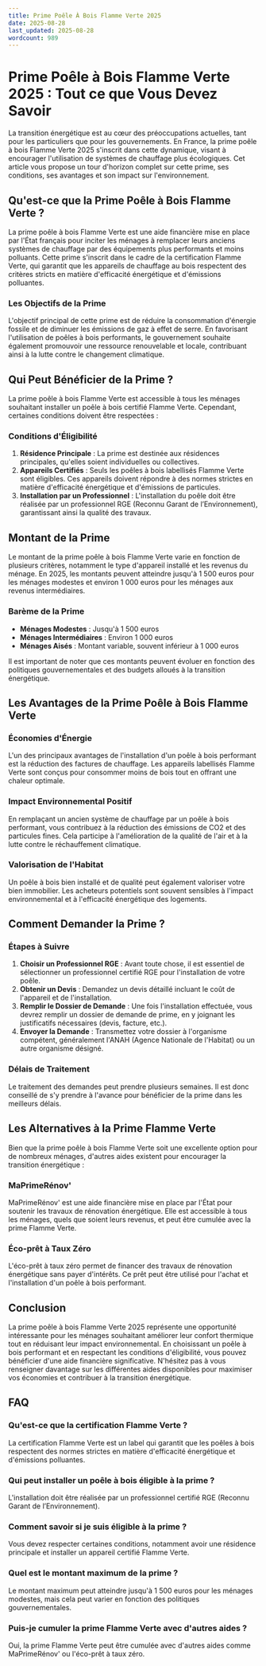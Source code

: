 ```yaml
---
title: Prime Poêle À Bois Flamme Verte 2025
date: 2025-08-28
last_updated: 2025-08-28
wordcount: 989
---
```


# Prime Poêle à Bois Flamme Verte 2025 : Tout ce que Vous Devez Savoir

La transition énergétique est au cœur des préoccupations actuelles, tant pour les particuliers que pour les gouvernements. En France, la prime poêle à bois Flamme Verte 2025 s'inscrit dans cette dynamique, visant à encourager l'utilisation de systèmes de chauffage plus écologiques. Cet article vous propose un tour d'horizon complet sur cette prime, ses conditions, ses avantages et son impact sur l'environnement.

## Qu'est-ce que la Prime Poêle à Bois Flamme Verte ?

La prime poêle à bois Flamme Verte est une aide financière mise en place par l'État français pour inciter les ménages à remplacer leurs anciens systèmes de chauffage par des équipements plus performants et moins polluants. Cette prime s'inscrit dans le cadre de la certification Flamme Verte, qui garantit que les appareils de chauffage au bois respectent des critères stricts en matière d'efficacité énergétique et d'émissions polluantes.

### Les Objectifs de la Prime

L'objectif principal de cette prime est de réduire la consommation d'énergie fossile et de diminuer les émissions de gaz à effet de serre. En favorisant l'utilisation de poêles à bois performants, le gouvernement souhaite également promouvoir une ressource renouvelable et locale, contribuant ainsi à la lutte contre le changement climatique.

## Qui Peut Bénéficier de la Prime ?

La prime poêle à bois Flamme Verte est accessible à tous les ménages souhaitant installer un poêle à bois certifié Flamme Verte. Cependant, certaines conditions doivent être respectées :

### Conditions d'Éligibilité

1. **Résidence Principale** : La prime est destinée aux résidences principales, qu'elles soient individuelles ou collectives.
2. **Appareils Certifiés** : Seuls les poêles à bois labellisés Flamme Verte sont éligibles. Ces appareils doivent répondre à des normes strictes en matière d'efficacité énergétique et d'émissions de particules.
3. **Installation par un Professionnel** : L'installation du poêle doit être réalisée par un professionnel RGE (Reconnu Garant de l’Environnement), garantissant ainsi la qualité des travaux.

## Montant de la Prime

Le montant de la prime poêle à bois Flamme Verte varie en fonction de plusieurs critères, notamment le type d'appareil installé et les revenus du ménage. En 2025, les montants peuvent atteindre jusqu'à 1 500 euros pour les ménages modestes et environ 1 000 euros pour les ménages aux revenus intermédiaires.

### Barème de la Prime

- **Ménages Modestes** : Jusqu'à 1 500 euros
- **Ménages Intermédiaires** : Environ 1 000 euros
- **Ménages Aisés** : Montant variable, souvent inférieur à 1 000 euros

Il est important de noter que ces montants peuvent évoluer en fonction des politiques gouvernementales et des budgets alloués à la transition énergétique.

## Les Avantages de la Prime Poêle à Bois Flamme Verte

### Économies d'Énergie

L'un des principaux avantages de l'installation d'un poêle à bois performant est la réduction des factures de chauffage. Les appareils labellisés Flamme Verte sont conçus pour consommer moins de bois tout en offrant une chaleur optimale.

### Impact Environnemental Positif

En remplaçant un ancien système de chauffage par un poêle à bois performant, vous contribuez à la réduction des émissions de CO2 et des particules fines. Cela participe à l'amélioration de la qualité de l'air et à la lutte contre le réchauffement climatique.

### Valorisation de l'Habitat

Un poêle à bois bien installé et de qualité peut également valoriser votre bien immobilier. Les acheteurs potentiels sont souvent sensibles à l'impact environnemental et à l'efficacité énergétique des logements.

## Comment Demander la Prime ?

### Étapes à Suivre

1. **Choisir un Professionnel RGE** : Avant toute chose, il est essentiel de sélectionner un professionnel certifié RGE pour l'installation de votre poêle.
2. **Obtenir un Devis** : Demandez un devis détaillé incluant le coût de l'appareil et de l'installation.
3. **Remplir le Dossier de Demande** : Une fois l'installation effectuée, vous devrez remplir un dossier de demande de prime, en y joignant les justificatifs nécessaires (devis, facture, etc.).
4. **Envoyer la Demande** : Transmettez votre dossier à l'organisme compétent, généralement l'ANAH (Agence Nationale de l'Habitat) ou un autre organisme désigné.

### Délais de Traitement

Le traitement des demandes peut prendre plusieurs semaines. Il est donc conseillé de s'y prendre à l'avance pour bénéficier de la prime dans les meilleurs délais.

## Les Alternatives à la Prime Flamme Verte

Bien que la prime poêle à bois Flamme Verte soit une excellente option pour de nombreux ménages, d'autres aides existent pour encourager la transition énergétique :

### MaPrimeRénov'

MaPrimeRénov' est une aide financière mise en place par l'État pour soutenir les travaux de rénovation énergétique. Elle est accessible à tous les ménages, quels que soient leurs revenus, et peut être cumulée avec la prime Flamme Verte.

### Éco-prêt à Taux Zéro

L'éco-prêt à taux zéro permet de financer des travaux de rénovation énergétique sans payer d'intérêts. Ce prêt peut être utilisé pour l'achat et l'installation d'un poêle à bois performant.

## Conclusion

La prime poêle à bois Flamme Verte 2025 représente une opportunité intéressante pour les ménages souhaitant améliorer leur confort thermique tout en réduisant leur impact environnemental. En choisissant un poêle à bois performant et en respectant les conditions d'éligibilité, vous pouvez bénéficier d'une aide financière significative. N'hésitez pas à vous renseigner davantage sur les différentes aides disponibles pour maximiser vos économies et contribuer à la transition énergétique.

## FAQ

### Qu'est-ce que la certification Flamme Verte ?

La certification Flamme Verte est un label qui garantit que les poêles à bois respectent des normes strictes en matière d'efficacité énergétique et d'émissions polluantes.

### Qui peut installer un poêle à bois éligible à la prime ?

L'installation doit être réalisée par un professionnel certifié RGE (Reconnu Garant de l’Environnement).

### Comment savoir si je suis éligible à la prime ?

Vous devez respecter certaines conditions, notamment avoir une résidence principale et installer un appareil certifié Flamme Verte.

### Quel est le montant maximum de la prime ?

Le montant maximum peut atteindre jusqu'à 1 500 euros pour les ménages modestes, mais cela peut varier en fonction des politiques gouvernementales.

### Puis-je cumuler la prime Flamme Verte avec d'autres aides ?

Oui, la prime Flamme Verte peut être cumulée avec d'autres aides comme MaPrimeRénov' ou l'éco-prêt à taux zéro.